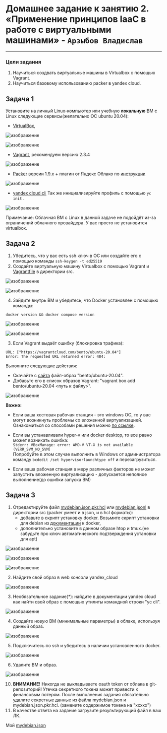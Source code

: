 # Домашнее задание к занятию 2. «Применение принципов IaaC в работе с виртуальными машинами» - `Арзыбов Владислав`


---

### Цели задания

1. Научиться создвать виртуальные машины в Virtualbox с помощью Vagrant.
2. Научиться базовому использованию packer в yandex cloud.

   
## Задача 1
Установите на личный Linux-компьютер или учебную **локальную** ВМ с Linux следующие сервисы(желательно ОС ubuntu 20.04):

- [VirtualBox](https://www.virtualbox.org/),

![изображение](https://github.com/user-attachments/assets/020c3b1d-9207-48c6-99ff-0357ec8e3a1d)

![изображение](https://github.com/user-attachments/assets/ad4d3a92-c9f3-47ca-b2ff-2ffb0d5d0a13)

- [Vagrant](https://github.com/netology-code/devops-materials), рекомендуем версию 2.3.4

![изображение](https://github.com/user-attachments/assets/0e8e40e9-f92d-4403-816b-df65dd828cd5)

- [Packer](https://github.com/netology-code/devops-materials/blob/master/README.md) версии 1.9.х + плагин от Яндекс Облако по [инструкции](https://cloud.yandex.ru/docs/tutorials/infrastructure-management/packer-quickstart)

![изображение](https://github.com/user-attachments/assets/5ee9e296-1654-4bf4-bc66-1d48210d6a3d)

- [уandex cloud cli](https://cloud.yandex.com/ru/docs/cli/quickstart) Так же инициализируйте профиль с помощью ```yc init``` .

![изображение](https://github.com/user-attachments/assets/4aaed2a6-88fd-4682-829b-783612f7e12a)


Примечание: Облачная ВМ с Linux в данной задаче не подойдёт из-за ограничений облачного провайдера. У вас просто не установится virtualbox.

## Задача 2

1. Убедитесь, что у вас есть ssh ключ в ОС или создайте его с помощью команды ```ssh-keygen -t ed25519```
2. Создайте виртуальную машину Virtualbox с помощью Vagrant и  [Vagrantfile](https://github.com/netology-code/virtd-homeworks/blob/shvirtd-1/05-virt-02-iaac/src/Vagrantfile) в директории src.

![изображение](https://github.com/user-attachments/assets/cad16650-28bb-462f-a0f6-5e1fe86c7ecf)

![изображение](https://github.com/user-attachments/assets/1f41584f-ad08-470c-a995-b1def2e1bb83)

4. Зайдите внутрь ВМ и убедитесь, что Docker установлен с помощью команды:
```
docker version && docker compose version
```

![изображение](https://github.com/user-attachments/assets/a7b8a6f4-d0d1-43ae-a0e0-f54ae5bf760f)

![изображение](https://github.com/user-attachments/assets/cb734eae-6cdc-4111-8c27-0377b3e14cae)

3. Если Vagrant выдаёт ошибку (блокировка трафика):
```
URL: ["https://vagrantcloud.com/bento/ubuntu-20.04"]     
Error: The requested URL returned error: 404:
```

Выполните следующие действия:

- Скачайте с [сайта](https://app.vagrantup.com/bento/boxes/ubuntu-20.04) файл-образ "bento/ubuntu-20.04".
- Добавьте его в список образов Vagrant: "vagrant box add bento/ubuntu-20.04 <путь к файлу>".

![изображение](https://github.com/user-attachments/assets/91dccdc6-dc32-4883-b0e4-8b2724ac2151)


**Важно:**    
- Если ваша хостовая рабочая станция - это windows ОС, то у вас могут возникнуть проблемы со вложенной виртуализацией. Ознакомиться со cпособами решения можно [по ссылке](https://www.comss.ru/page.php?id=7726).

- Если вы устанавливали hyper-v или docker desktop, то  все равно может возникать ошибка:  
`Stderr: VBoxManage: error: AMD-V VT-X is not available (VERR_SVM_NO_SVM)`   
 Попробуйте в этом случае выполнить в Windows от администратора команду `bcdedit /set hypervisorlaunchtype off` и перезагрузиться.

- Если ваша рабочая станция в меру различных факторов не может запустить вложенную виртуализацию - допускается неполное выполнение(до ошибки запуска ВМ)

## Задача 3

1. Отредактируйте файл    [mydebian.json.pkr.hcl](https://github.com/netology-code/virtd-homeworks/blob/shvirtd-1/05-virt-02-iaac/src/mydebian.json.pkr.hcl)  или [mydebian.jsonl](https://github.com/netology-code/virtd-homeworks/blob/shvirtd-1/05-virt-02-iaac/src/mydebian.json) в директории src (packer умеет и в json, и в hcl форматы):
   - добавьте в скрипт установку docker. Возьмите скрипт установки для debian из  [документации](https://docs.docker.com/engine/install/debian/)  к docker, 
   - дополнительно установите в данном образе htop и tmux.(не забудьте про ключ автоматического подтверждения установки для apt)

![изображение](https://github.com/user-attachments/assets/14382eba-4fd5-4903-8636-374f8491971b)

![изображение](https://github.com/user-attachments/assets/5bfb461f-2345-434e-b5af-eddb2269599f)

![изображение](https://github.com/user-attachments/assets/4cbacf4c-c73a-449a-8d33-52d9e02d1758)

2. Найдите свой образ в web консоли yandex_cloud

![изображение](https://github.com/user-attachments/assets/2fa27ebb-963c-4f62-a617-612a66d5eb01)

3. Необязательное задание(*): найдите в документации yandex cloud как найти свой образ с помощью утилиты командной строки "yc cli".

![изображение](https://github.com/user-attachments/assets/eb284e9e-eeef-4766-9765-44e375758783)

4. Создайте новую ВМ (минимальные параметры) в облаке, используя данный образ.

![изображение](https://github.com/user-attachments/assets/930aaef4-68d2-4c1a-97b9-72001b8b6210)

5. Подключитесь по ssh и убедитесь в наличии установленного docker.

![изображение](https://github.com/user-attachments/assets/c3d80bc1-8bab-4394-b0ae-565b181ab424)

6. Удалите ВМ и образ.

![изображение](https://github.com/user-attachments/assets/5dc52888-d9ca-4c3f-b5f1-0178736b7f6f)

10. **ВНИМАНИЕ!** Никогда не выкладываете oauth token от облака в git-репозиторий! Утечка секретного токена может привести к финансовым потерям. После выполнения задания обязательно удалите секретные данные из файла mydebian.json и mydebian.json.pkr.hcl. (замените содержимое токена на  "ххххх")
11. В качестве ответа на задание  загрузите результирующий файл в ваш ЛК.

Мой 
[mydebian.json](https://github.com/vladislav-arzybov/HOMEWORK/blob/main/15_Virtualizaciya_and_kontejnerizaciya/mydebian.json)
